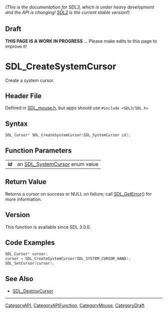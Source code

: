 ###### (This is the documentation for SDL3, which is under heavy development and the API is changing! [SDL2](https://wiki.libsdl.org/SDL2/) is the current stable version!)

## Draft

**THIS PAGE IS A WORK IN PROGRESS** ... Please make edits to this page to improve it!



<!-- #*^*^*^*^*See https://wiki.libsdl.org/SGFunctions for details on editing this page*^*^*^*^* -->
# SDL_CreateSystemCursor

Create a system cursor.

## Header File

Defined in [SDL_mouse.h](https://github.com/libsdl-org/SDL/blob/main/include/SDL3/SDL_mouse.h), but apps should use `#include <SDL3/SDL.h>`

## Syntax

```c
SDL_Cursor* SDL_CreateSystemCursor(SDL_SystemCursor id);

```

## Function Parameters

|            |                                                    |
| ---------- | -------------------------------------------------- |
| **id**     | an [SDL_SystemCursor](SDL_SystemCursor) enum value |

## Return Value

Returns a cursor on success or NULL on failure; call
[SDL_GetError](SDL_GetError)() for more information.

## Version

This function is available since SDL 3.0.0.

## Code Examples

```c++
SDL_Cursor* cursor;
cursor = SDL_CreateSystemCursor(SDL_SYSTEM_CURSOR_HAND);
SDL_SetCursor(cursor);
```

## See Also

* [SDL_DestroyCursor](SDL_DestroyCursor)

----
[CategoryAPI](CategoryAPI), [CategoryAPIFunction](CategoryAPIFunction), [CategoryMouse](CategoryMouse), [CategoryDraft](CategoryDraft)
<!-- #See the Style Guide for instructions on editing the footer. -->


